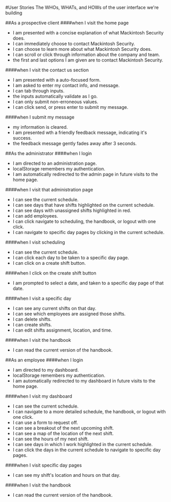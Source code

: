 #User Stories
The WHOs, WHATs, and HOWs of the user interface we're building

##As a prospective client
####when I visit the home page
- I am presented with a concise explanation of what Mackintosh Security does.
- I can immediately choose to contact Mackintosh Security.
- I can choose to learn more about what Mackintosh Security does.
- I can scroll or click through information about the company and team.
- the first and last options I am given are to contact Mackintosh Security.

####when I visit the contact us section
- I am presented with a auto-focused form.
- I am asked to enter my contact info, and message.
- I can tab through inputs.
- the inputs automatically validate as I go.
- I can only submit non-erroneous values.
- I can click send, or press enter to submit my message.

####when I submit my message
- my information is cleared.
- I am presented wth a friendly feedback message, indicating it's success.
- the feedback message gently fades away after 3 seconds.


##As the administrator
####when I login
- I am directed to an administration page.
- localStorage remembers my authentication.
- I am automatically redirected to the admin page in future visits to the home page.

####when I visit that administration page
- I can see the current schedule.
- I can see days that have shifts highlighted on the current schedule.
- I can see days with unassigned shifts highlighted in red.
- I can add employees.
- I can click navigate to scheduling, the handbook, or logout with one click.
- I can navigate to specific day pages by clicking in the current schedule.

####when I visit scheduling
- I can see the current schedule.
- I can click each day to be taken to a specific day page.
- I can click on a create shift button.

####when I click on the create shift button
- I am prompted to select a date, and taken to a specific day page of that date.

####when I visit a specific day
- I can see any current shifts on that day.
- I can see which employees are assigned those shifts.
- I can delete shifts.
- I can create shifts.
- I can edit shifts assignment, location, and time.

####when I visit the handbook
- I can read the current version of the handbook.


##As an employee
####when I login
- I am directed to my dashboard.
- localStorage remembers my authentication.
- I am automatically redirected to my dashboard in future visits to the home page.

####when I visit my dashboard
- I can see the current schedule.
- I can navigate to a more detailed schedule, the handbook, or logout with one click.
- I can use a form to request off.
- I can see a breakout of the next upcoming shift.
- I can see a map of the location of the next shift.
- I can see the hours of my next shift.
- I can see days in which I work highlighted in the current schedule.
- I can click the days in the current schedule to navigate to specific day pages.

####when I visit specific day pages
- I can see my shift's location and hours on that day.

####when I visit the handbook
- I can read the current version of the handbook.
